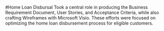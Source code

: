 #Home Loan Disbursal
Took a central role in producing the Business Requirement Document, User Stories, and Acceptance Criteria, while also crafting Wireframes with Microsoft Visio. These efforts were focused on optimizing the home loan disbursement process for eligible customers.


